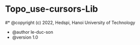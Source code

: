 # Topo_use-cursors-Lib
#* @copyright (c) 2022, Hedspi, Hanoi University of Technology
 * @author le-duc-son
 * @version 1.0
